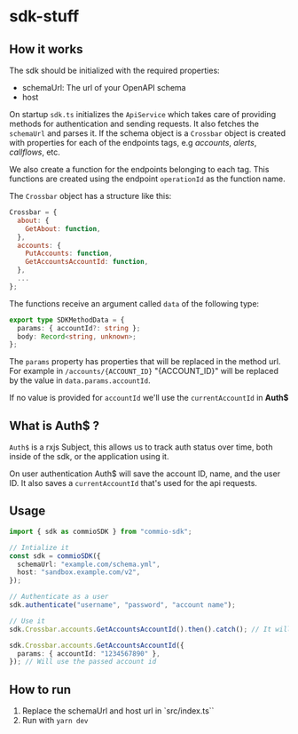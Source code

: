 # sdk-stuff

## How it works

The sdk should be initialized with the required properties:

- schemaUrl: The url of your OpenAPI schema
- host

On startup `sdk.ts` initializes the `ApiService` which takes care of providing methods for authentication and sending requests. It also fetches the `schemaUrl` and parses it. If the schema object is a `Crossbar` object is created with properties for each of the endpoints tags, e.g _accounts_, _alerts_, _callflows_, etc.

We also create a function for the endpoints belonging to each tag. This functions are created using the endpoint `operationId` as the function name.

The `Crossbar` object has a structure like this:

```javascript
Crossbar = {
  about: {
    GetAbout: function,
  },
  accounts: {
    PutAccounts: function,
    GetAccountsAccountId: function,
  },
  ...
};
```

The functions receive an argument called `data` of the following type:

```typescript
export type SDKMethodData = {
  params: { accountId?: string };
  body: Record<string, unknown>;
};
```

The `params` property has properties that will be replaced in the method url. For example in `/accounts/{ACCOUNT_ID}` "{ACCOUNT_ID}" will be replaced by the value in `data.params.accountId`.

If no value is provided for `accountId` we'll use the `currentAccountId` in **Auth$**

## What is Auth$ ?

`Auth$` is a rxjs Subject, this allows us to track auth status over time, both inside of the sdk, or the application using it.

On user authentication Auth$ will save the account ID, name, and the user ID. It also saves a `currentAccountId` that's used for the api requests.

## Usage

```typescript
import { sdk as commioSDK } from "commio-sdk";

// Intialize it
const sdk = commioSDK({
  schemaUrl: "example.com/schema.yml",
  host: "sandbox.example.com/v2",
});

// Authenticate as a user
sdk.authenticate("username", "password", "account name");

// Use it
sdk.Crossbar.accounts.GetAccountsAccountId().then().catch(); // It will use the currentAccountId

sdk.Crossbar.accounts.GetAccountsAccountId({
  params: { accountId: "1234567890" },
}); // Will use the passed account id
```

## How to run

1. Replace the schemaUrl and host url in `src/index.ts``
2. Run with `yarn dev`
